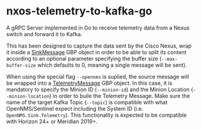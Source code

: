 # nxos-telemetry-to-kafka-go

A gRPC Server implemented in Go to receive telemetry data from a Nexus switch and forward it to Kafka.

This has been designed to capture the data sent by the Cisco Nexus, wrap it inside a [SinkMessage](./api/sink.proto) GBP object in order to be able to split its content according to an optional parameter specifying the buffer size (`--max-buffer-size` which defaults to 0, meaning a single message will be sent).

When using the special flag `--opennms` is suplied, the source message will be wrapped into a [TelemetryMessage](./api/telemetry.proto) GBP object. In this case, it is mandatory to specify the Minion ID (`--minion-id`) and the Minion Location (`--minion-location`) in order to buile the Telemetry Message. Make sure the name of the target Kafka Topic (`--topic`) is compatible with what OpenNMS/Sentinel expect including the System ID (i.e. `OpenNMS.Sink.Telemetry`). This functionality is expected to be compatible with Horizon 24+ or Meridian 2019+.
